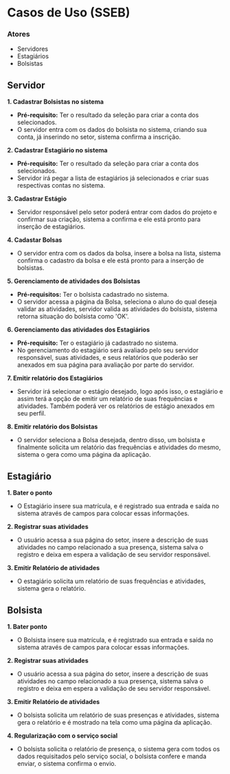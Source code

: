 # Casos de Uso (SSEB)

### Atores
* Servidores
* Estagiários
* Bolsistas


## Servidor
**1. Cadastrar Bolsistas no sistema**

  * **Pré-requisito:** Ter o resultado da seleção para criar a conta dos selecionados.
  * O servidor entra com os dados do bolsista no sistema, criando sua conta, já inserindo no setor, sistema confirma a inscrição.

**2. Cadastrar Estagiário no sistema**

  * **Pré-requisito:** Ter o resultado da seleção para criar a conta dos selecionados.
  * Servidor irá pegar a lista de estagiários já selecionados e criar suas respectivas contas no sistema.

**3. Cadastrar Estágio**

  * Servidor responsável pelo setor poderá entrar com dados do projeto e confirmar sua criação, sistema a confirma e ele está pronto para inserção de estagiários.

**4. Cadastar Bolsas**

  * O servidor entra com os dados da bolsa, insere a bolsa na lista, sistema confirma o cadastro da bolsa e ele está pronto para a inserção de bolsistas.

**5. Gerenciamento de atividades dos Bolsistas**

  * **Pré-requisitos:** Ter o bolsista cadastrado no sistema.
  * O servidor acessa a página da Bolsa, seleciona o aluno do qual deseja validar as atividades, servidor valida as atividades do bolsista, sistema retorna situação do bolsista como 'OK'.

**6. Gerenciamento das atividades dos Estagiários**

  * **Pré-requisito:** Ter o estagiário já cadastrado no sistema.
  * No gerenciamento do estagiário será avaliado pelo seu servidor responsável, suas atividades, e seus relatórios que poderão ser anexados em sua página para avaliação por parte do servidor.

**7. Emitir relatório dos Estagiários**

  * Servidor irá selecionar o estágio desejado, logo após isso, o estagiário e assim terá a opção de emitir um relatório de suas frequências e atividades. Também poderá ver os relatórios de estágio anexados em seu perfil.

**8. Emitir relatório dos Bolsistas**

  * O servidor seleciona a Bolsa desejada, dentro disso, um bolsista e finalmente solicita um relatório das frequências e atividades do mesmo, sistema o gera como uma página da aplicação.

## Estagiário

**1. Bater o ponto**

  * O Estagiário insere sua matrícula, e é registrado sua entrada e saída no sistema através de campos para colocar essas informações.

**2. Registrar suas atividades**

  * O usuário acessa a sua página do setor, insere a descrição de suas atividades no campo relacionado a sua presença, sistema salva o registro e deixa em espera a validação de seu servidor responsável.

**3. Emitir Relatório de atividades**

  * O estagiário solicita um relatório de suas frequências e atividades, sistema gera o relatório.

## Bolsista

**1.	Bater ponto**
  
  * O Bolsista insere sua matrícula, e é registrado sua entrada e saída no sistema através de campos para colocar essas informações.
  
**2.	Registrar suas atividades**

  * O usuário acessa a sua página do setor, insere a descrição de suas atividades no campo relacionado a sua presença, sistema salva o registro e deixa em espera a validação de seu servidor responsável.
  
**3.	Emitir Relatório de atividades**

  * O bolsista solicita um relatório de suas presenças e atividades, sistema gera o relatório e é mostrado na tela como uma página da aplicação.
  
**4.	Regularização com o serviço social**

  * O bolsista solicita o relatório de presença, o sistema gera com todos os dados requisitados pelo serviço social, o bolsista confere e manda enviar, o sistema confirma o envio.
